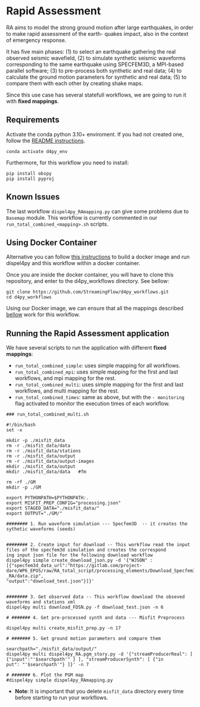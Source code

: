 # Rapid Assessment

RA aims to model the strong ground motion after large earthquakes, in order to make rapid assessment of the earth- quakes impact, also in the context of emergency response.

It has five main phases: (1) to select an earthquake gathering the real observed seismic wavefield, (2) to simulate synthetic seismic waveforms corresponding to the same earthquake using SPECFEM3D, a MPI-based parallel software; (3) to pre-process both synthetic and real data; (4) to calculate the ground motion parameters for synthetic and real data; (5) to compare them with each other by creating shake maps.

Since this use case has several statefull workflows, we are going to run it with **fixed mappings**. 

## Requirements

Activate the conda python 3.10+ enviroment. If you had not created one, follow the [README instructions](https://github.com/StreamingFlow/d4py/tree/main).

```
conda activate d4py_env
```

Furthermore, for this workflow you need to install:

```
pip install obspy
pip install pyproj
```

## Known Issues

The last workflow `dispel4py_RAmapping.py` can give some problems due to `Basemap` module. This workflow is currently commented in our `run_total_combined_<mapping>.sh` scripts.

## Using Docker Container

Alternative you can follow [this instructions](https://github.com/StreamingFlow/d4py/tree/main#docker) to build a docker image and run dispel4py and this workflow within a docker container.

Once you are inside the docker container, you will have to clone this repository, and enter to the d4py_workflows directory. See bellow:
```
git clone https://github.com/StreamingFlow/d4py_workflows.git
cd d4py_workflows
```
Using our Docker  image, we can ensure that all the mappings described [bellow](https://github.com/StreamingFlow/d4py_workflows/tree/main/article_sentiment_analysis#run-the-workflow-with-different-mappings) work for this workflow.


## Running the Rapid Assessment application

We have several scripts to run the application with different **fixed mappings**:
 - `run_total_combined_simple`: uses simple mapping for all workflows.
 - `run_total_combined_mpi`: uses simple mapping for the first and last workflows, and mpi mapping for the rest.
 - `run_total_combined_multi`: uses simple mapping for the first and last workflows, and multi mapping for the rest.
 - `run_total_combined_times`: same as above, but with the `- monitoring` flag activated to monitor the execution times of each workflow. 



```	
### run_total_combined_multi.sh 

#!/bin/bash
set -x 

mkdir -p ./misfit_data
rm -r ./misfit_data/data
rm -r ./misfit_data/stations
rm -r ./misfit_data/output
rm -r ./misfit_data/output-images
mkdir ./misfit_data/output
mkdir ./misfit_data/data   #fm

rm -rf ./GM
mkdir -p ./GM

export PYTHONPATH=$PYTHONPATH:.
export MISFIT_PREP_CONFIG="processing.json" 
export STAGED_DATA="./misfit_data/"
export OUTPUT="./GM/"

######## 1. Run waveform simulation --- Specfem3D  -- it creates the sythetic waveforms (seeds)


######## 2. Create input for download -- This workflow read the input files of the specfem3d simulation and creates the correspond
ing input json file for the following download workflow
dispel4py simple create_download_json.py -d '{"WJSON" :
[{"specfem3d_data_url":"https://gitlab.com/project-dare/WP6_EPOS/raw/RA_total_script/processing_elements/Download_Specfem3d_Misfit
_RA/data.zip",
"output":"download_test.json"}]}'


######## 3. Get observed data -- This workflow download the obseved waveforms and stations xml
dispel4py multi download_FDSN.py -f download_test.json -n 6

# ####### 4. Get pre-processed synth and data --- Misfit Preprocess

dispel4py multi create_misfit_prep.py -n 17

# ####### 5. Get ground motion parameters and compare them

searchpath="./misfit_data/output/"
dispel4py multi dispel4py_RA.pgm_story.py -d '{"streamProducerReal": [ {"input":"'$searchpath'" } ], "streamProducerSynth": [ {"in
put": "'$searchpath'"} ]}' -n 7

# ####### 6. Plot the PGM map
#dispel4py simple dispel4py_RAmapping.py

```	

- **Note**: It is important that you delete `misfit_data` directory every time before starting to run your workflows. 
